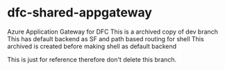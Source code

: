 # dfc-shared-appgateway
Azure Application Gateway for DFC
This is a archived copy of dev branch
This has default backend as SF and path based routing for shell
This archived is created before making shell as default backend

This is just for reference therefore don't delete this branch.
